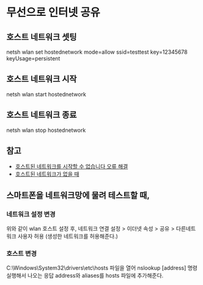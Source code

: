 # 무선으로 인터넷 공유
## 호스트 네트워크 셋팅
netsh wlan set hostednetwork mode=allow ssid=testtest key=12345678 keyUsage=persistent
## 호스트 네트워크 시작
netsh wlan start hostednetwork
## 호스트 네트워크 종료
netsh wlan stop hostednetwork

## 참고
- [호스트된 네트워크를 시작할 수 없습니다 오류 해결](http://sergeswin.com/1045)
- [호스트된 네트워크가 없을 때](http://answers.microsoft.com/ko-kr/windows/forum/windows_10-hardware/%EC%9C%88%EB%8F%84%EC%9A%B0%EC%A6%88-101607/f24ad1e9-e465-43a5-b9c2-b945daa66a90?tm=1471015027177)

## 스마트폰을 네트워크망에 물려 테스트할 때,
### 네트워크 설정 변경
위와 같이 wlan 호스트 설정 후, 
네트워크 연결 설정 > 이더넷 속성 > 공유 > 다른네트워크 사용자 허용 (생성한 네트워크를 허용해준다.)
### 호스트 변경
C:\Windows\System32\drivers\etc\hosts 파일을 열어 
nslookup [address] 명령 실행해서 나오는 응답 address와 aliases를 hosts 파일에 추가해준다.






